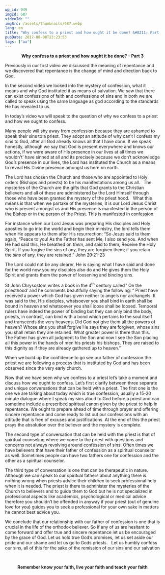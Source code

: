 ```yaml
---
wp_id: 949
imgId: 687
videoId: ""
imgSrc: /assets/thumbnails/687.webp
lang: en
title: "Why confess to a priest and how ought it be done? &#8211; Part 3"
pubDate: 2017-08-08T23:23:53
tags: ["aa"]
---
```


<p style="text-align: center;"><strong>Why confess to a priest and how ought it be done? &#8211; Part 3</strong></p>
<p>Previously in our first video we discussed the meaning of repentance and we discovered that repentance is the change of mind and direction back to God.</p>
<p>In the second video we looked into the mystery of confession, what it means and why God instituted it as means of salvation. We saw that there can exist confessions of faith and confessions of sins and in both we are called to speak using the same language as god according to the standards He has revealed to us.</p>
<p>In today’s video we will speak to the question of why we confess to a priest and how we ought to confess.</p>
<p>Many people will shy away from confession because they are ashamed to speak their sins to a priest. They adopt an attitude of why can’t I confess my sins to God, after all God already knows all that I have done. If we speak honestly, although we say that God is present everywhere and knows our actions, if we were aware of His presence in our lives at all times we wouldn’t’ have sinned at all and its precisely because we don’t acknowledge God’s presence in our lives, the Lord has instituted the Church as a means to reveal His Divine presence amongst us here on earth.</p>
<p>The Lord has chosen the Church and those who are appointed to Holy orders (Bishops and priests) to be his manifestations among us all.   The mysteries of the Church are the gifts that God grants to the Christian believers and all of these are administered by the Lord Himself through those who have been granted the mystery of the priest hood.   What this means is that when we partake of the mysteries, it is our Lord Jesus Christ who is present amongst us and His presence is manifested in the person of the Bishop or in the person of the Priest. This is manifested in confession.</p>
<p>For instance when our Lord Jesus was preparing His disciples and Holy apostles to go into the world and begin their ministry, the lord tells them when He appears to them after His resurrection: “So Jesus said to them again, “Peace to you! As the Father has sent Me, I also send you. And when He had said this, He breathed on <em>them,</em> and said to them, Receive the Holy Spirit. If you forgive the sins of any, they are forgiven them; if you retain the <em>sins</em> of any, they are retained.” John 20:21-23</p>
<p>The Lord could not be any clearer, He is saying what I have said and done for the world now you my disciples also do and He gives them the Holy Spirit and grants them the power of loosening and binding sins.</p>
<p>St John Chrysostom writes a book in the 4<sup>th</sup> century called ‘ On the priesthood’ and he comments beautifully saying the following: “ Priest have received a power which God has given neither to angels nor archangels. It was said to the, His disciples, whatsoever you shall bind in earth shall be bound in heaven and whatsoever you shall loose shall be loosed. Temporal rulers have indeed the power of binding but they can only bind the body, priests, in contrast, can bind with a bond which pertains to the soul itself and transcends the very heavens. Did God not give them all the powers of heaven? Whose sins you shall forgive He says they are forgiven, whose sins you shall retain they are retained. What greater power is there than this.   The Father has given all judgment to the Son and now I see the Son placing all this power in the hands of men his priests his bishops. They are raised to this dignity as if they are already gathered up to heaven.”</p>
<p>When we build up the confidence to go see our father of confession the priest we are following a process that is instituted by God and has been observed since the very early church.</p>
<p>Now that we have seen why we confess to a priest let’s take a moment and discuss how we ought to confess. Let’s first clarify between three separate and unique conversations that can be held with a priest. The first one is the one we are talking about today which is true confession, usually a 15-20 minute dialogue where I speak my sins aloud to God before a priest and can sometime include a prescribed spiritual canon given by the priest to help in repentance. We ought to prepare ahead of time through prayer and offering sincere repentance and come ready to list out our confessions with an attitude that is free of excuses and justifications. At the end of this the priest prays the absolution over the believer and the mystery is complete.</p>
<p>The second type of conversation that can be held with the priest is that of spiritual counseling where we come to the priest with questions and concerns not always revolving around confession of sins. Often times we have believers that have their father of confession as a spiritual counselor as well. Sometimes people can have two fathers one for confession and the other as a spiritual counselor.</p>
<p>The third type of conversation is one that can be therapeutic in nature. Although we can speak to our spiritual fathers about anything there is nothing wrong when priests advice their children to seek professional help when it is needed. The priest is there to administer the mysteries of the Church to believers and to guide them to God but he is not specialized in professional aspects like academics, psychological or medical advice therefore you shouldn’t be offended in anyway if your priest (out of genuine love for you) guides you to seek a professional for your own sake in matters he cannot best advice you.</p>
<p>We conclude that our relationship with our father of confession is one that is crucial in the life of the orthodox believer. So if any of us are hesitant to come forward and offer true and sincere repentance let us be encouraged by the grace of God. Let us hold true God’s promises, let us set aside our pride and our shame and let us go to Gods priests.   Let us humbly confess our sins, all of this for the sake of the remission of our sins and our salvation</p>
<p>&nbsp;</p>
<p style="text-align: center;"><strong>Remember know your faith, live your faith and teach your faith</strong></p>
